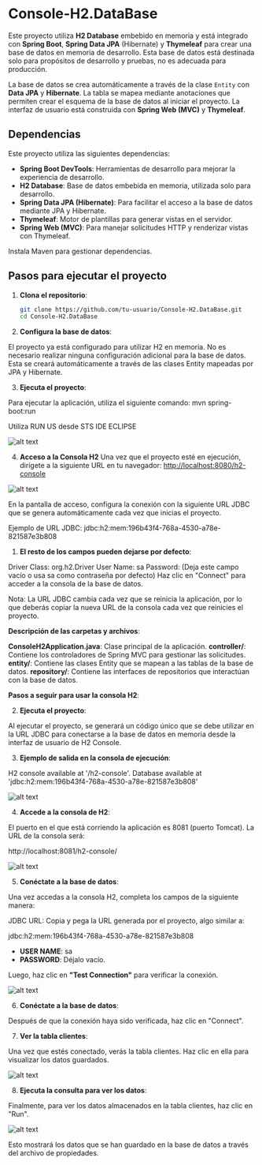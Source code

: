 # Console-H2.DataBase

Este proyecto utiliza **H2 Database** embebido en memoria y está integrado con **Spring Boot**, **Spring Data JPA** (Hibernate) y **Thymeleaf** para crear una base de datos en memoria de desarrollo. Esta base de datos está destinada solo para propósitos de desarrollo y pruebas, no es adecuada para producción.

La base de datos se crea automáticamente a través de la clase `Entity` con **Data JPA** y **Hibernate**. La tabla se mapea mediante anotaciones que permiten crear el esquema de la base de datos al iniciar el proyecto. La interfaz de usuario está construida con **Spring Web (MVC)** y **Thymeleaf**.

## Dependencias

Este proyecto utiliza las siguientes dependencias:

- **Spring Boot DevTools**: Herramientas de desarrollo para mejorar la experiencia de desarrollo.
- **H2 Database**: Base de datos embebida en memoria, utilizada solo para desarrollo.
- **Spring Data JPA (Hibernate)**: Para facilitar el acceso a la base de datos mediante JPA y Hibernate.
- **Thymeleaf**: Motor de plantillas para generar vistas en el servidor.
- **Spring Web (MVC)**: Para manejar solicitudes HTTP y renderizar vistas con Thymeleaf.

Instala Maven para gestionar dependencias.

## Pasos para ejecutar el proyecto

1. **Clona el repositorio**:

   ```bash
   git clone https://github.com/tu-usuario/Console-H2.DataBase.git
   cd Console-H2.DataBase

2. **Configura la base de datos**:

El proyecto ya está configurado para utilizar H2 en memoria. No es necesario realizar ninguna configuración adicional para la base de datos. 
Esta se creará automáticamente a través de las clases Entity mapeadas por JPA y Hibernate.

3. **Ejecuta el proyecto**:

Para ejecutar la aplicación, utiliza el siguiente comando:
mvn spring-boot:run

Utiliza RUN US desde STS IDE ECLIPSE

![alt text](<RUN US CONSOLE-H2.DATABASE-1.png>)

4. **Acceso a la Consola H2**
Una vez que el proyecto esté en ejecución, dirígete a la siguiente URL en tu navegador:
<http://localhost:8080/h2-console>

![alt text](URL-1.png)

En la pantalla de acceso, configura la conexión con la siguiente URL JDBC que se genera automáticamente cada vez que inicias el proyecto.

Ejemplo de URL JDBC:
jdbc:h2:mem:196b43f4-768a-4530-a78e-821587e3b808

1. **El resto de los campos pueden dejarse por defecto**:

Driver Class: org.h2.Driver
User Name: sa
Password: (Deja este campo vacío o usa sa como contraseña por defecto)
Haz clic en "Connect" para acceder a la consola de la base de datos.

Nota: La URL JDBC cambia cada vez que se reinicia la aplicación, por lo que deberás copiar la nueva URL de la consola cada vez que reinicies el proyecto.

**Descripción de las carpetas y archivos**:

**ConsoleH2Application.java**: Clase principal de la aplicación.
**controller/**: Contiene los controladores de Spring MVC para gestionar las solicitudes.
**entity/**: Contiene las clases Entity que se mapean a las tablas de la base de datos.
**repository/**: Contiene las interfaces de repositorios que interactúan con la base de datos.

**Pasos a seguir para usar la consola H2**:

2. **Ejecuta el proyecto**:

Al ejecutar el proyecto, se generará un código único que se debe utilizar en la URL JDBC para conectarse a la base de datos en memoria desde la interfaz de usuario de H2 Console.

3. **Ejemplo de salida en la consola de ejecución**:

H2 console available at '/h2-console'.
Database available at 'jdbc:h2:mem:196b43f4-768a-4530-a78e-821587e3b808'

![alt text](<RUN US CONSOLE-H2.DATABASE.png>)

4. **Accede a la consola de H2**:

El puerto en el que está corriendo la aplicación es 8081 (puerto Tomcat). La URL de la consola será:

http://localhost:8081/h2-console/

![alt text](URL.png)

5. **Conéctate a la base de datos**:

Una vez accedas a la consola H2, completa los campos de la siguiente manera:

JDBC URL: Copia y pega la URL generada por el proyecto, algo similar a:

jdbc:h2:mem:196b43f4-768a-4530-a78e-821587e3b808

- **USER NAME**: sa
- **PASSWORD**: Déjalo vacío.

Luego, haz clic en **"Test Connection"** para verificar la conexión.

![alt text](<TEST CONNECTION VERIFICADO.png>)

6. **Conéctate a la base de datos**:

Después de que la conexión haya sido verificada, haz clic en "Connect".

7. **Ver la tabla clientes**:

Una vez que estés conectado, verás la tabla clientes. Haz clic en ella para visualizar los datos guardados.

![alt text](<CLIEQUEA CLIENTES.png>)

8. **Ejecuta la consulta para ver los datos**:

Finalmente, para ver los datos almacenados en la tabla clientes, haz clic en "Run".

![alt text](<TABLA CLIENTES RUN.png>)

Esto mostrará los datos que se han guardado en la base de datos a través del archivo de propiedades.
